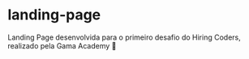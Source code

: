 # landing-page
Landing Page desenvolvida para o primeiro desafio do Hiring Coders, realizado pela Gama Academy 💚
